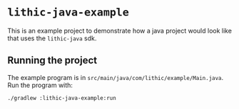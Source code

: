 # `lithic-java-example`

This is an example project to demonstrate how a java project would look like
that uses the `lithic-java` sdk.

## Running the project

The example program is in `src/main/java/com/lithic/example/Main.java`. Run the program
with:

`./gradlew :lithic-java-example:run`
